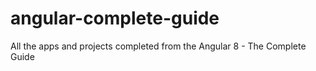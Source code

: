 # angular-complete-guide

All the apps and projects completed from the Angular 8 - The Complete Guide
